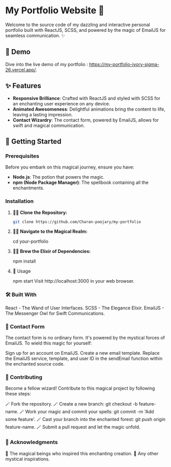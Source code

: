 # My Portfolio Website 🌟

Welcome to the source code of my dazzling and interactive personal portfolio built with ReactJS, SCSS, and powered by the magic of EmailJS for seamless communication. ✨

## 🚀 Demo

Dive into the live demo of my portfolio :  https://my-portfolio-ivory-sigma-26.vercel.app/.

## ✨ Features

- **Responsive Brilliance**: Crafted with ReactJS and styled with SCSS for an enchanting user experience on any device.
- **Animated Awesomeness**: Delightful animations bring the content to life, leaving a lasting impression.
- **Contact Wizardry**: The contact form, powered by EmailJS, allows for swift and magical communication.

## 🌈 Getting Started

### Prerequisites

Before you embark on this magical journey, ensure you have:

- **Node.js**: The potion that powers the magic.
- **npm (Node Package Manager)**: The spellbook containing all the enchantments.

### Installation

1. 🧙‍♂️ **Clone the Repository:**

   ```bash
   git clone https://github.com/Charan-poojary/my-portfolio

2. 🧙‍♂️ **Navigate to the Magical Realm:**

    cd your-portfolio

3. 🧙‍♂️ **Brew the Elixir of Dependencies:**

    npm install

4. 🌟 Usage

    npm start
    Visit http://localhost:3000 in your web browser.

### 🛠️ Built With

React - The Wand of User Interfaces.
SCSS - The Elegance Elixir.
EmailJS - The Messenger Owl for Swift Communications.

### 📧 Contact Form

The contact form is no ordinary form. It's powered by the mystical forces of EmailJS. To wield this magic for yourself:

Sign up for an account on EmailJS.
Create a new email template.
Replace the EmailJS service, template, and user ID in the sendEmail function within the enchanted source code.

### 🌈 Contributing

Become a fellow wizard! Contribute to this magical project by following these steps:

🪄 Fork the repository.
🪄 Create a new branch: git checkout -b feature-name.
🪄 Work your magic and commit your spells: git commit -m 'Add some feature'.
🪄 Cast your branch into the enchanted forest: git push origin feature-name.
🪄 Submit a pull request and let the magic unfold.

### 🌌 Acknowledgments

🌟 The magical beings who inspired this enchanting creation.
🌟 Any other mystical inspirations.